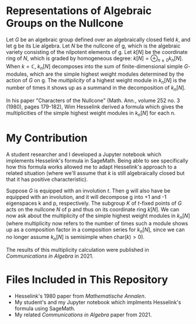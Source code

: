 # Representations of Algebraic Groups on the Nullcone

Let $G$ be an algebraic group defined over an algebraically closed field $k$, and let g be its Lie algebra.  Let $N$ be the nullcone of g, which is the algebraic variety consisting of the nilpotent elements of g.  Let $k[N]$ be the coordinate ring of $N$, which is graded by homogeneous degree: $k[N]=\oplus_{n\geq 0}k_n[N]$.  When $k=\mathbb{C}$, $k_n[N]$ decomposes into the sum of finite-dimensional simple $G$-modules, which are the simple highest weight modules determined by the action of $G$ on g.  The _multiplicity_ of a highest weight module in $k_n[N]$ is the number of times it shows up as a summand in the decomposition of $k_n[N]$.

In his paper "Characters of the Nullcone" (Math. Ann., volume 252 no. 3 (1980), pages 179-182), Wim Hesselink derived a formula which gives the multiplicities of the simple highest weight modules in $k_n[N]$ for each n.

# My Contribution

A student researcher and I developed a Jupyter notebook which implements Hesselink's formula in SageMath.  Being able to see specifically how this formula works allowed me to adapt Hesselink's approach to a related situation (where we'll assume that $k$ is still algebraically closed but that it has positive characteristic).  

Suppose $G$ is equipped with an involution $t$.  Then g will also have be equipped with an involution, and it will decompose g into +1 and -1 eigenspaces k and p, respectively.   The subgroup $K$ of $t$-fixed points of $G$ acts on the nullcone $N$ of p and thus on its coordinate ring $k[N]$.  We can now ask about the multiplicity of the simple highest weight modules in $k_n[N]$ (where multiplicity now refers to the number of times such a module shows up as a composition factor in a composition series for $k_n[N]$, since we can no longer assume $k_n[N]$ is semisimple when char$(k)>0$).

The results of this multiplicity calculation were published in _Communications in Algebra_ in 2021.

# Files Included in This Repository

* Hesselink's 1980 paper from _Mathematische Annalen_.
* My student's and my Jupyter notebook which implments Hesselink's formula using SageMath.
* My related _Communications in Algebra_ paper from 2021.

